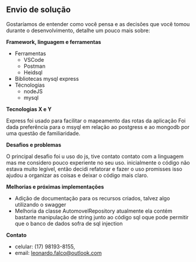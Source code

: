## Envio de solução

Gostaríamos de entender como você pensa e as decisões que você tomou durante o desenvolvimento, detalhe um pouco mais sobre:

**Framework, linguagem e ferramentas**

- Ferramentas 
    - VSCode
    - Postman
    - Heidsql
- Bibliotecas
    mysql
    express
- Técnologias
    - nodeJS
    - mysql

**Tecnologias X e Y**

Express foi usado para facilitar o mapeamento das rotas da aplicação
Foi dada preferência para o msyql em relação ao postgress e ao mongodb por uma questão de familiaridade.

**Desafios e problemas**

O principal desafio foi u uso do js, tive contato contato com a linguagem mas me considero pouco experiente no seu uso.
inicialmente o código não estava muito legível, então decidi refatorar e fazer o uso promisses isso ajudou a organizar as coisas e deixar o código mais claro.

**Melhorias e próximas implementações**

 - Adição de documentação para os recursos criados, talvez algo utilizando o swagger
 - Melhoria da classe AutomovelRepository atualmente ela contém bastante manipulação de string junto ao         código sql oque pode permitir que o banco de dados sofra de sql injection

**Contato**
 
  - celular: (17) 98193-8155,
  - email: leonardo.falco@outlook.com

